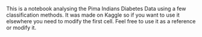 This is a notebook analysing the Pima Indians Diabetes Data using a few classification methods. It was made on Kaggle so if you want to use it elsewhere you need to modify the first cell.
Feel free to use it as a reference or modify it.
